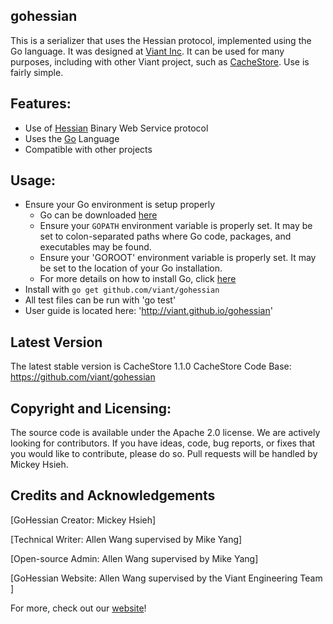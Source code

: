 ## gohessian

This is a serializer that uses the Hessian protocol, implemented using the Go language.  It was designed at [Viant Inc](http://viantinc.com/ "Viant Inc.").  It can be used for many purposes, including with other Viant project, such as [CacheStore](https://github.com/viant/CacheStore "CacheStore").  Use is fairly simple.

## Features:
* Use of [Hessian](http://hessian.caucho.com/ "Hessian") Binary Web Service protocol
* Uses the [Go](https://golang.org/ "Go") Language 
* Compatible with other projects

## Usage:
* Ensure your Go environment is setup properly
	* Go can be downloaded [here](https://golang.org/dl/ "Go download")
	* Ensure your `GOPATH` environment variable is properly set. It may be set to colon-separated paths where Go code, packages, and executables may be found.
	* Ensure your 'GOROOT' environment variable is properly set. It may be set to the location of your Go installation.
	* For more details on how to install Go, click [here](https://golang.org/doc/install "Go installation instructions")
* Install with `go get github.com/viant/gohessian`
* All test files can be run with 'go test'
* User guide is located here: 'http://viant.github.io/gohessian'

## Latest Version
The latest stable version is CacheStore 1.1.0 CacheStore Code Base: https://github.com/viant/gohessian

## Copyright and Licensing:
The source code is available under the Apache 2.0 license. We are actively looking for contributors. If you have ideas, code, bug reports, or fixes that you would like to contribute, please do so. Pull requests will be handled by Mickey Hsieh.

## Credits and Acknowledgements

[GoHessian Creator: Mickey Hsieh]

[Technical Writer: Allen Wang supervised by Mike Yang]

[Open-source Admin: Allen Wang supervised by Mike Yang]

[GoHessian Website: Allen Wang supervised by the Viant Engineering Team ]

For more, check out our [website](http://viant.github.io/ "Viant Engineering site")!
